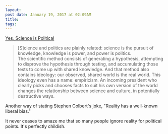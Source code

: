 ```yaml
---
layout:
post date: January 19, 2017 at 02:09AM
title:
tags:
---
```


[Yes, Science is Political](http://www.theverge.com/2017/1/19/14258474/trump-inauguration-science-politics-climate-change-vaccines) 
 
> [S]cience and politics are plainly related: science is the pursuit of knowledge, knowledge is power, and power is politics.  
The scientific method consists of generating a hypothesis, attempting to disprove the hypothesis through testing, and accumulating those tests to come up with shared knowledge. And that method also contains ideology: our observed, shared world is the real world. This ideology even has a name: empiricism. An incoming president who clearly picks and chooses facts to suit his own version of the world changes the relationship between science and culture, in potentially destructive ways.

Another way of stating Stephen Colbert's joke, "Reality has a well-known liberal bias." 

It never ceases to amaze me that so many people ignore reality for political points. It's perfectly childish.